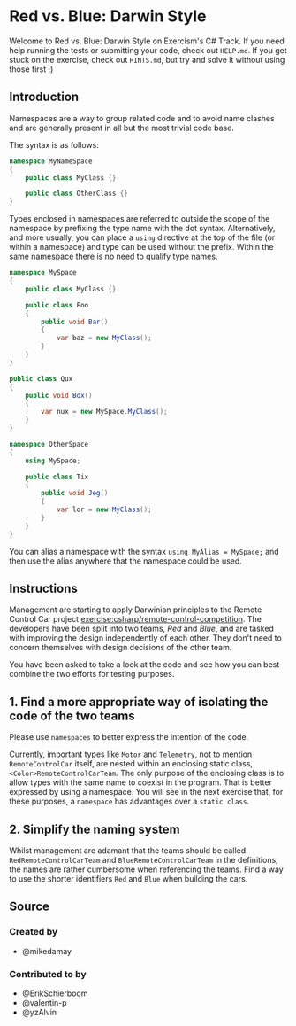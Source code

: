 # Red vs. Blue: Darwin Style

Welcome to Red vs. Blue: Darwin Style on Exercism's C# Track.
If you need help running the tests or submitting your code, check out `HELP.md`.
If you get stuck on the exercise, check out `HINTS.md`, but try and solve it without using those first :)

## Introduction

Namespaces are a way to group related code and to avoid name clashes and are generally present in all but the most trivial code base.

The syntax is as follows:

```csharp
namespace MyNameSpace
{
    public class MyClass {}

    public class OtherClass {}
}
```

Types enclosed in namespaces are referred to outside the scope of the namespace by prefixing the type name with the dot syntax. Alternatively, and more usually, you can place a `using` directive at the top of the file (or within a namespace) and type can be used without the prefix. Within the same namespace there is no need to qualify type names.

```csharp
namespace MySpace
{
    public class MyClass {}

    public class Foo
    {
        public void Bar()
        {
            var baz = new MyClass();
        }
    }
}

public class Qux
{
    public void Box()
    {
        var nux = new MySpace.MyClass();
    }
}

namespace OtherSpace
{
    using MySpace;

    public class Tix
    {
        public void Jeg()
        {
            var lor = new MyClass();
        }
    }
}
```

You can alias a namespace with the syntax `using MyAlias = MySpace;` and then use the alias anywhere that the namespace could be used.

## Instructions

Management are starting to apply Darwinian principles to the Remote Control Car project [exercise:csharp/remote-control-competition](). The developers have been split into two teams, _Red_ and _Blue_, and are tasked with improving the design independently of each other. They don't need to concern themselves with design decisions of the other team.

You have been asked to take a look at the code and see how you can best combine the two efforts for testing purposes.

## 1. Find a more appropriate way of isolating the code of the two teams

Please use `namespaces` to better express the intention of the code.

Currently, important types like `Motor` and `Telemetry`, not to mention `RemoteControlCar` itself, are nested within an enclosing static class, `<Color>RemoteControlCarTeam`. The only purpose of the enclosing class is to allow types with the same name to coexist in the program. That is better expressed by using a namespace. You will see in the next exercise that, for these purposes, a `namespace` has advantages over a `static class`.

## 2. Simplify the naming system

Whilst management are adamant that the teams should be called `RedRemoteControlCarTeam` and `BlueRemoteControlCarTeam` in the definitions, the names are rather cumbersome when referencing the teams. Find a way to use the shorter identifiers `Red` and `Blue` when building the cars.

## Source

### Created by

- @mikedamay

### Contributed to by

- @ErikSchierboom
- @valentin-p
- @yzAlvin
